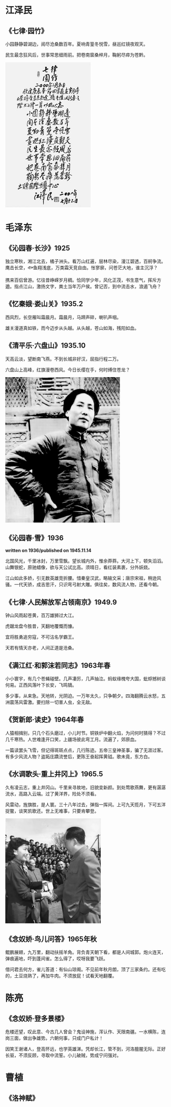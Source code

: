 # 江泽民
## 《七律·园竹》

小园静静碧湖边，阅尽沧桑数百年。夏响青篁冬悦雪，昼巡红镜夜观天。

民生最念狂风后，世事常思细雨前。把卷南窗桑梓月，鞠躬尽瘁为苍黔。

![七律·园竹](poem.assets/七律-圆竹.jpg)

# 毛泽东

## 《沁园春·长沙》1925

独立寒秋，湘江北去，橘子洲头。看万山红遍，层林尽染，漫江碧透，百舸争流。鹰击长空，🐟鱼翔浅底，万类霜天竞自由。怅寥廓，问苍茫大地，谁主沉浮？

携来百侣曾游。忆往昔峥嵘岁月稠。恰同学少年，风化正茂，书生意气，挥斥方遒。指点江山，激扬文字，粪土当年万户侯。曾记否，到中流击水，浪遏飞舟？

## 《忆秦娥·娄山关》1935.2

西风烈，长空雁叫霜晨月。霜晨月，马蹄声碎，喇叭声咽。

雄关漫道真如铁，而今迈步从头越。从头越，苍山如海，残阳如血。


## 《清平乐·六盘山》1935.10

天高云淡，望断南飞燕。不到长城非好汉，屈指行程二万。

六盘山上高峰，红旗漫卷西风。今日长缨在手，何时缚住苍龙？

![maozedong_0002](poem.assets/maozedong_0002.jpg)

## 《沁园春·雪》1936

**written on 1936/published on 1945.11.14**

北国风光，千里冰封，万里雪飘。望长城内外，惟余莽莽。大河上下，顿失滔滔。山舞银蛇，原驰蜡像，欲与天公试比高。须晴日，看红装素裹，分外妖娆。

江山如此多娇，引无数英雄竞折腰。惜秦皇汉武，略输文采；唐宗宋祖，稍逊风骚。一代天骄，成吉思汗，只识弯弓射大雕。俱往矣，数风流人物，还看今朝。

## 《七律·人民解放军占领南京》1949.9

钟山风雨起苍黄，百万雄狮过大江。

虎踞龙盘今胜昔，天翻地覆慨而慷。

宜将胜勇追穷寇，不可沽名学霸王。

天若有情天亦老，人间正道是沧桑。

## 《满江红·和郭沫若同志》1963年春

小小寰宇，有几个苍蝇碰壁。几声凄厉，几声抽泣。蚂蚁缘槐夸大国，蚍蜉撼树谈何易。正西风落叶下长安，飞鸣镝。

多少事，从来急。天地转，光阴迫。一万年太久，只争朝夕。四海翻腾云水怒，五洲震荡风雷激。要扫除一切害人虫，全无敌。

## 《贺新郎·读史》1964年春

人猿相揖别，只几个石头磨过，小儿时节。铜铁炉中翻火焰，为问何时猜得？不过几千寒热。人世难逢开口笑，上疆场彼此弯工月。流遍了，郊原血。

一篇读罢头飞雪，但记得斑斑点点，几行陈迹。五帝三皇神圣事，骗了无涯过客。有多少风流人物？盗跖庄蹻流誉后，更陈王奋起挥黄钺。歌未竟，东方白。

## 《水调歌头·重上井冈上》1965.5

久有凌云志，重上井冈山。千里来寻故地，旧貌变新颜。到处莺歌燕舞，更有潺潺流水，高路入云端。过了黄洋界，险处不须看。

风雷动，旌旗胜，是人寰。三十八年过去，弹指一挥间。上可九天揽月，下可五洋捉鳖，谈笑凯歌还。世上无难事，只要肯攀登。

<img src="poem.assets/maozedong_0001.jpeg" style="zoom:50%;" />

## 《念奴娇·鸟儿问答》1965年秋

鲲鹏展翅，九万里，翻动扶摇羊角。背负青天朝下看，都是人间城郭。炮火连天，弹痕遍地，吓到蓬间雀。怎么得了，哎呀我要飞跃。

借问君去何方，雀儿答道：有仙山琼阁。不见前年秋月朗，顶了三家条约。还有吃的，土豆烧熟了，再加牛肉。不须放屁！试看天地翻覆。

# 陈亮

## 《念奴娇·登多景楼》

危楼还望，叹此意、今古几人曾会？鬼设神施，浑认作、天限南疆。一水横陈，连岗三面，做出争雄势。六朝何事，只成门户私计！

因笑王谢诸人，登高怀远，也学英雄涕。凭却长江，管不到，河洛膻腥无际。正好长驱，不须反顾，寻取中流誓。小儿破贼，势成宁问强对。

# 曹植

## 《洛神赋》



